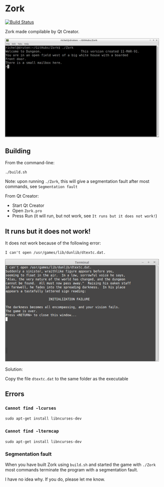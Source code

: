 # Zork

[![Build Status](https://travis-ci.org/richelbilderbeek/Zork.svg?branch=master)](https://travis-ci.org/richelbilderbeek/Zork)

Zork made compilable by Qt Creator.

![Zork](Zork.png)

## Building

From the command-line:

```
./build.sh
```

Note: upon running `./Zork`, this will give a segmentation fault after most commands, see `Segmentation fault`

From Qt Creator:

 * Start Qt Creator
 * Open `Zork.pro`
 * Press Run (it will run, but not work, see `It runs but it does not work!`)

## It runs but it does not work!

It does not work because of the following error:

```
I can't open /usr/games/lib/dunlib/dtextc.dat.
```

![Error](Error.png)

Solution: 

Copy the file `dtextc.dat` to the same folder as the executable

## Errors

### `Cannot find -lcurses`

```
sudo apt-get install libncurses-dev
```

### `Cannot find -ltermcap`

```
sudo apt-get install libncurses-dev
```

### Segmentation fault

When you have built Zork using `build.sh` and started the game with `./Zork` most commands terminate the program with a segmentation fault.

I have no idea why. If you do, please let me know.
